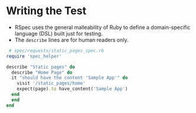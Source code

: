 # Writing the Test

- RSpec uses the general malleability of Ruby to define a domain-specific language (DSL) built just for testing.
- The `describe` lines are for human readers only.

```ruby
 # spec/requests/static_pages_spec.rb
require 'spec_helper'

describe "Static pages" do
  describe "Home Page" do
  it "should have the content 'Sample App'" do
    visit '/static_pages/home'
    expect(page).to have_content('Sample App')
  end
  end
end
```